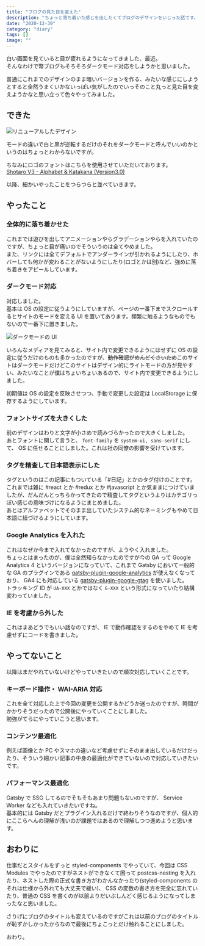 ```yaml
---
title: "ブログの見た目を変えた"
description: "ちょっと落ち着いた感じを出したくてブログのデザインをいじった話です。"
date: "2020-12-30"
category: "diary"
tags: []
image: ""
---
```


白い画面を見ていると目が疲れるようになってきました、最近。  
そんなわけで幣ブログもそろそろダークモード対応をしようかと思いました。

普通にこれまでのデザインのまま暗いバージョンを作る、みたいな感じにしようとすると全然うまくいかないっぽい気がしたのでいっそのこと丸っと見た目を変えようかなと思い立って色々やってみました。

## できた

![リニューアルしたデザイン](/images/post/2020/12/renewal-blog-design/01.jpg "リニューアルしたデザイン")

モードの違いで白と黒が逆転するだけのそれをダークモードと呼んでいいのかというのはちょっとわからないですが。

ちなみにロゴのフォントはこちらを使用させていただいております。  
[Shotaro V3 - Alphabet &amp; Katakana (Version3.0)](http://mksd.jp/shotaro.html)

以降、細かいやったことをつらつらと並べていきます。

## やったこと

### 全体的に落ち着かせた

これまでは遊びを出してアニメーションやらグラデーションやらを入れていたのですが、ちょっと目が痛いのでそういうのは全てやめました。  
また、リンクには全てデフォルトでアンダーラインが引かれるようにしたり、ホバーしても何かが変わることがないようにしたり(ロゴとかは別)など、強めに落ち着きをアピールしています。

### ダークモード対応

対応しました。  
基本は OS の設定に従うようにしていますが、ページの一番下までスクロールするとサイトのモードを変える UI を置いてあります。頻繁に触るようなものでもないので一番下に置きました。

![ダークモードの UI](/images/post/2020/12/renewal-blog-design/02.png "ダークモードの UI")

いろんなメディアを見てみると、サイト内で変更できるようにはせずに OS の設定に従うだけのものも多かったのですが、~~動作確認がめんどくさいため~~このサイトはダークモードだけどこのサイトはデザイン的にライトモードの方が見やすい、みたいなことが僕はちょいちょいあるので、サイト内で変更できるようにしました。

初期値は OS の設定を反映させつつ、手動で変更した設定は LocalStorage に保存するようにしています。

### フォントサイズを大きくした

前のデザインはわりと文字が小さめで読みづらかったので大きくしました。  
あとフォントに関して言うと、 `font-family` を `system-ui, sans-serif` にして、 OS に任せることにしました。これは社の同僚の影響を受けています。

### タグを精査して日本語表示にした

タグというのはこの記事にもついている「#日記」とかのタグ付けのことです。  
これまでは雑に #react とか #redux とか #javascript とか気ままにつけていましたが、だんだんとっちらかってきたので精査してタグというよりはカテゴリっぽい感じの意味づけになるようにまとめました。  
あとはアルファベットでそのまま出していたシステム的なネーミングもやめて日本語に紐づけるようにしています。

### Google Analytics を入れた

これはなぜか今まで入れてなかったのですが、ようやく入れました。  
ちょっとはまったのが、僕は全然知らなかったのですが今の GA って Google Analytics 4 というバージョンになっていて、これまで Gatsby において一般的な GA のプラグインである [gatsby-plugin-google-analytics](https://www.gatsbyjs.com/plugins/gatsby-plugin-google-analytics/) が使えなくなっており、 GA4 にも対応している [gatsby-plugin-google-gtag](https://www.gatsbyjs.com/plugins/gatsby-plugin-google-gtag/) を使いました。  
トラッキング ID が `UA-XXX` とかではなく `G-XXX` という形式になっていたり結構変わっていました。

### IE を考慮から外した

これはまあどうでもいい話なのですが、 IE で動作確認をするのをやめて IE を考慮せずにコードを書きました。

## やってないこと

以降はまだやれていないけどやっていきたいので順次対応していくことです。

### キーボード操作・ WAI-ARIA 対応

これを全て対応した上で今回の変更を公開するかどうか迷ったのですが、時間がかかりそうだったので公開後にやっていくことにしました。  
勉強がてらにやっていこうと思います。

### コンテンツ最適化

例えば画像とか PC やスマホの違いなど考慮せずにそのまま出しているだけだったり、そういう細かい記事の中身の最適化ができていないので対応していきたいです。

### パフォーマンス最適化

Gatsby で SSG してるのでそもそもあまり問題もないのですが、 Service Worker なども入れていきたいですね。  
基本的には Gatsby だとプラグイン入れるだけで終わりそうなのですが、個人的にここらへんの理解が浅いのが課題ではあるので理解しつつ進めようと思います。

## おわりに

仕事だとスタイルをずっと styled-components でやっていて、今回は CSS Modules でやったのですがネストができなくて困って postcss-nesting を入れたり、ネストした際の正式な書き方がわかんなかったり(styled-components のそれは仕様から外れても大丈夫で緩い)、 CSS の変数の書き方を完全に忘れていたり、普通の CSS を書くのが以前よりだいぶしんどく感じるようになってしまったなと思いました。

さりげにブログのタイトルも変えているのですがこれは以前のブログのタイトルが恥ずかしかったからなので最後にちょこっとだけ触れることにしました。

おわり。
